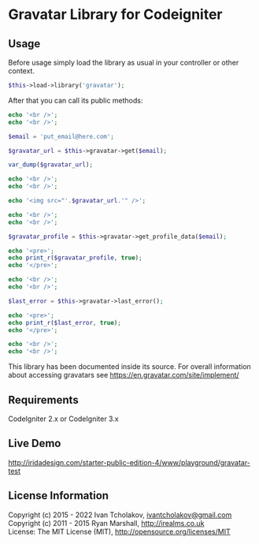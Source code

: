 Gravatar Library for Codeigniter
================================

Usage
-----

Before usage simply load the library as usual in your controller or other context.

```php
$this->load->library('gravatar');
```

After that you can call its public methods:

```php
echo '<br />';
echo '<br />';

$email = 'put_email@here.com';

$gravatar_url = $this->gravatar->get($email);

var_dump($gravatar_url);

echo '<br />';
echo '<br />';

echo '<img src="'.$gravatar_url.'" />';

echo '<br />';
echo '<br />';

$gravatar_profile = $this->gravatar->get_profile_data($email);

echo '<pre>';
echo print_r($gravatar_profile, true);
echo '</pre>';

echo '<br />';
echo '<br />';

$last_error = $this->gravatar->last_error();

echo '<pre>';
echo print_r($last_error, true);
echo '</pre>';

echo '<br />';
echo '<br />';
```

This library has been documented inside its source. For overall information about accessing gravatars see https://en.gravatar.com/site/implement/

Requirements
------------

CodeIgniter 2.x or CodeIgniter 3.x

Live Demo
---------

http://iridadesign.com/starter-public-edition-4/www/playground/gravatar-test

License Information
-------------------

Copyright (c) 2015 - 2022 Ivan Tcholakov, ivantcholakov@gmail.com  
Copyright (c) 2011 - 2015 Ryan Marshall, http://irealms.co.uk  
License: The MIT License (MIT), http://opensource.org/licenses/MIT
